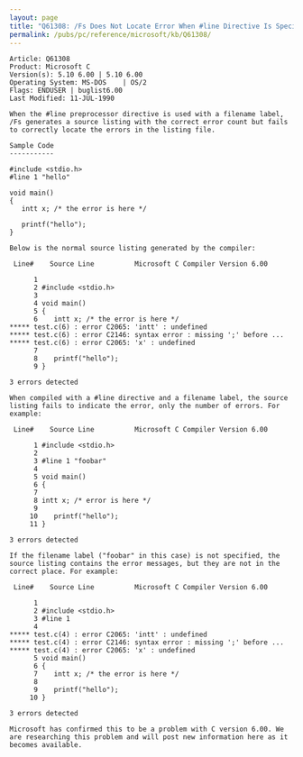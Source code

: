 ```yaml
---
layout: page
title: "Q61308: /Fs Does Not Locate Error When #line Directive Is Specified"
permalink: /pubs/pc/reference/microsoft/kb/Q61308/
---
```


	Article: Q61308
	Product: Microsoft C
	Version(s): 5.10 6.00 | 5.10 6.00
	Operating System: MS-DOS    | OS/2
	Flags: ENDUSER | buglist6.00
	Last Modified: 11-JUL-1990
	
	When the #line preprocessor directive is used with a filename label,
	/Fs generates a source listing with the correct error count but fails
	to correctly locate the errors in the listing file.
	
	Sample Code
	-----------
	
	#include <stdio.h>
	#line 1 "hello"
	
	void main()
	{
	   intt x; /* the error is here */
	
	   printf("hello");
	}
	
	Below is the normal source listing generated by the compiler:
	
	 Line#    Source Line          Microsoft C Compiler Version 6.00
	
	      1
	      2 #include <stdio.h>
	      3
	      4 void main()
	      5 {
	      6    intt x; /* the error is here */
	***** test.c(6) : error C2065: 'intt' : undefined
	***** test.c(6) : error C2146: syntax error : missing ';' before ...
	***** test.c(6) : error C2065: 'x' : undefined
	      7
	      8    printf("hello");
	      9 }
	
	3 errors detected
	
	When compiled with a #line directive and a filename label, the source
	listing fails to indicate the error, only the number of errors. For
	example:
	
	 Line#    Source Line          Microsoft C Compiler Version 6.00
	
	      1 #include <stdio.h>
	      2
	      3 #line 1 "foobar"
	      4
	      5 void main()
	      6 {
	      7
	      8 intt x; /* error is here */
	      9
	     10    printf("hello");
	     11 }
	
	3 errors detected
	
	If the filename label ("foobar" in this case) is not specified, the
	source listing contains the error messages, but they are not in the
	correct place. For example:
	
	 Line#    Source Line          Microsoft C Compiler Version 6.00
	
	      1
	      2 #include <stdio.h>
	      3 #line 1
	      4
	***** test.c(4) : error C2065: 'intt' : undefined
	***** test.c(4) : error C2146: syntax error : missing ';' before ...
	***** test.c(4) : error C2065: 'x' : undefined
	      5 void main()
	      6 {
	      7    intt x; /* the error is here */
	      8
	      9    printf("hello");
	     10 }
	
	3 errors detected
	
	Microsoft has confirmed this to be a problem with C version 6.00. We
	are researching this problem and will post new information here as it
	becomes available.

